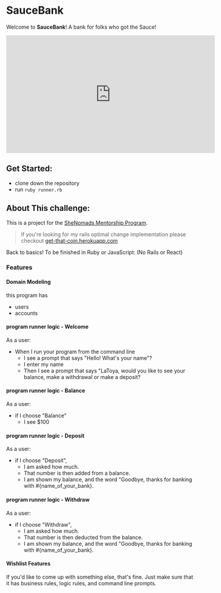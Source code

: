 # SauceBank

Welcome to **SauceBank**! A bank for folks who got the Sauce!

<iframe width="560" height="315" src="https://www.youtube.com/embed/Fa8XNIX040Y?rel=0" frameborder="0" allowfullscreen></iframe>

## Get Started:

- clone down the repository
- run `ruby runner.rb`

## About This challenge:

This is a project for the [SheNomads Mentorship Program](https://shenomads.com/group-mentorship/).

  >  If you're looking for my rails optimal change implementation please checkout [get-that-coin.herokuapp.com](https://get-that-coin.herokuapp.com/)

Back to basics! To be finished in Ruby or JavaScript:
(No Rails or React)

### Features

#### Domain Modeling
this program has
- users
- accounts

#### program runner logic - Welcome
As a user:
- When I run your program from the command line
  - I see a prompt that says "Hello! What's your name"?
  - I enter my name
  - Then I see a prompt that says "LaToya, would you like to see your balance, make a withdrawal or make a deposit?

#### program runner logic - Balance
As a user:
- if I choose "Balance"
  - I see $100

#### program runner logic - Deposit
As a user:
- if I choose "Deposit",
  - I am asked how much.
  - That number is then added from a balance.
  - I am shown my balance, and the word "Goodbye, thanks for banking with #{name_of_your_bank}.

#### program runner logic - Withdraw
As a user:
- if I choose "Withdraw",
  - I am asked how much.
  - That number is then deducted from the balance.
  - I am shown my balance, and the word "Goodbye, thanks for banking with #{name_of_your_bank}.

#### Wishlist Features
If you'd like to come up with something else, that's fine.  Just make sure that it has business rules, logic rules, and command line prompts.
